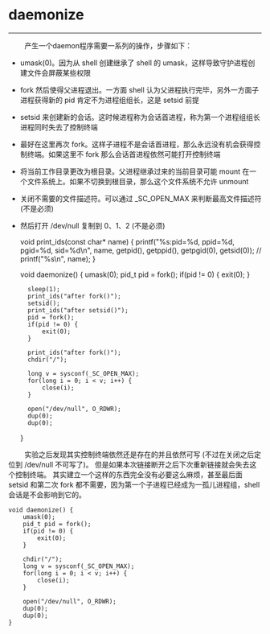 # daemonize
***

&emsp;&emsp;
产生一个daemon程序需要一系列的操作，步骤如下：

+ umask(0)。因为从 shell 创建继承了 shell 的 umask，这样导致守护进程创建文件会屏蔽某些权限
+ fork 然后使得父进程退出。一方面 shell 认为父进程执行完毕，另外一方面子进程获得新的 pid 肯定不为进程组组长，这是 setsid 前提
+ setsid 来创建新的会话。这时候进程称为会话首进程，称为第一个进程组组长进程同时失去了控制终端
+ 最好在这里再次 fork。这样子进程不是会话首进程，那么永远没有机会获得控制终端。如果这里不 fork 那么会话首进程依然可能打开控制终端
+ 将当前工作目录更改为根目录。父进程继承过来的当前目录可能 mount 在一个文件系统上。如果不切换到根目录，那么这个文件系统不允许 unmount
+ 关闭不需要的文件描述符。可以通过 \_SC\_OPEN\_MAX 来判断最高文件描述符 (不是必须)
+ 然后打开 /dev/null 复制到 0、1、2 (不是必须)


    void print_ids(const char* name) {
        printf("%s:pid=%d, ppid=%d, pgid=%d, sid=%d\n",
               name, getpid(), getppid(), getpgid(0), getsid(0));
        // printf("%s\n", name);
    }
    
    void daemonize() {
        umask(0);
        pid_t pid = fork();
        if(pid != 0) {
            exit(0);
        }
        
        sleep(1);
        print_ids("after fork()");
        setsid();
        print_ids("after setsid()");
        pid = fork();
        if(pid != 0) {
            exit(0);
        }
        
        print_ids("after fork()");
        chdir("/");
        
        long v = sysconf(_SC_OPEN_MAX);
        for(long i = 0; i < v; i++) {
            close(i);
        }
        
        open("/dev/null", O_RDWR);
        dup(0);
        dup(0);
    }

&emsp;&emsp;
实验之后发现其实控制终端依然还是存在的并且依然可写 (不过在关闭之后定位到 /dev/null 不可写了)。
但是如果本次链接断开之后下次重新链接就会失去这个控制终端。
其实建立一个这样的东西完全没有必要这么麻烦，甚至最后面 setsid 和第二次 fork 都不需要，因为第一个子进程已经成为一孤儿进程组，shell 会话是不会影响到它的。

    void daemonize() {
        umask(0);
        pid_t pid = fork();
        if(pid != 0) {
            exit(0);
        }
        
        chdir("/");
        long v = sysconf(_SC_OPEN_MAX);
        for(long i = 0; i < v; i++) {
            close(i);
        }
        
        open("/dev/null", O_RDWR);
        dup(0);
        dup(0);
    }